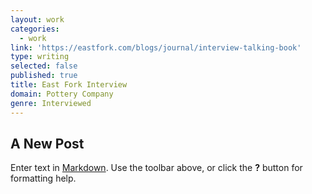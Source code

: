 ```yaml
---
layout: work
categories:
  - work
link: 'https://eastfork.com/blogs/journal/interview-talking-book'
type: writing
selected: false
published: true
title: East Fork Interview
domain: Pottery Company
genre: Interviewed
---
```

## A New Post

Enter text in [Markdown](http://daringfireball.net/projects/markdown/). Use the toolbar above, or click the **?** button for formatting help.
